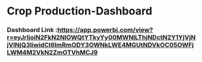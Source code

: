 # Crop Production-Dashboard

### Dashboard Link :https://app.powerbi.com/view?r=eyJrIjoiN2FkN2NlOWQtYTkyYy00MWNlLThjNDctN2Y1YjVjNjVlNjQ3IiwidCI6ImRmODY3OWNkLWE4MGUtNDVkOC05OWFjLWM4M2VkN2ZmOTVhMCJ9
